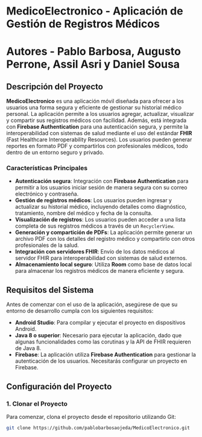 # **MedicoElectronico** - Aplicación de Gestión de Registros Médicos

# **Autores** - Pablo Barbosa, Augusto Perrone, Assil Asri y Daniel Sousa

## Descripción del Proyecto

**MedicoElectronico** es una aplicación móvil diseñada para ofrecer a los usuarios una forma segura y eficiente de gestionar su historial médico personal. La aplicación permite a los usuarios agregar, actualizar, visualizar y compartir sus registros médicos con facilidad. Además, está integrada con **Firebase Authentication** para una autenticación segura, y permite la interoperabilidad con sistemas de salud mediante el uso del estándar **FHIR** (Fast Healthcare Interoperability Resources). Los usuarios pueden generar reportes en formato PDF y compartirlos con profesionales médicos, todo dentro de un entorno seguro y privado.

### Características Principales

- **Autenticación segura**: Integración con **Firebase Authentication** para permitir a los usuarios iniciar sesión de manera segura con su correo electrónico y contraseña.
- **Gestión de registros médicos**: Los usuarios pueden ingresar y actualizar su historial médico, incluyendo detalles como diagnóstico, tratamiento, nombre del médico y fecha de la consulta.
- **Visualización de registros**: Los usuarios pueden acceder a una lista completa de sus registros médicos a través de un `RecyclerView`.
- **Generación y compartición de PDFs**: La aplicación permite generar un archivo PDF con los detalles del registro médico y compartirlo con otros profesionales de la salud.
- **Integración con servidores FHIR**: Envío de los datos médicos al servidor FHIR para interoperabilidad con sistemas de salud externos.
- **Almacenamiento local seguro**: Utiliza **Room** como base de datos local para almacenar los registros médicos de manera eficiente y segura.

## Requisitos del Sistema

Antes de comenzar con el uso de la aplicación, asegúrese de que su entorno de desarrollo cumpla con los siguientes requisitos:

- **Android Studio**: Para compilar y ejecutar el proyecto en dispositivos Android.
- **Java 8 o superior**: Necesario para ejecutar la aplicación, dado que algunas funcionalidades como las corutinas y la API de FHIR requieren de Java 8.
- **Firebase**: La aplicación utiliza **Firebase Authentication** para gestionar la autenticación de los usuarios. Necesitarás configurar un proyecto en Firebase.

## Configuración del Proyecto

### 1. **Clonar el Proyecto**

Para comenzar, clona el proyecto desde el repositorio utilizando Git:

```bash
git clone https://github.com/pablobarbosaojeda/MedicoElectronico.git

